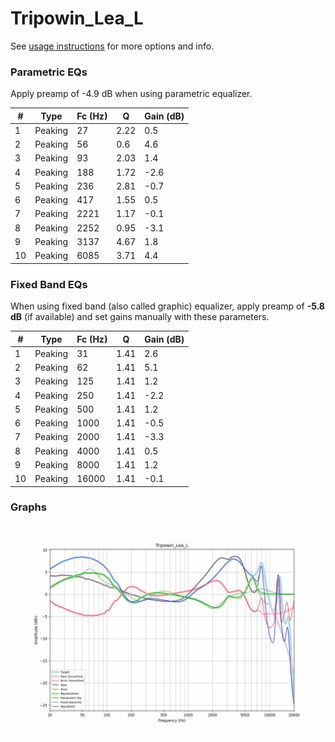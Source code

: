 # Tripowin_Lea_L
See [usage instructions](https://github.com/jaakkopasanen/AutoEq#usage) for more options and info.

### Parametric EQs
Apply preamp of -4.9 dB when using parametric equalizer.

|   # | Type    |   Fc (Hz) |    Q |   Gain (dB) |
|-----|---------|-----------|------|-------------|
|   1 | Peaking |        27 | 2.22 |         0.5 |
|   2 | Peaking |        56 | 0.6  |         4.6 |
|   3 | Peaking |        93 | 2.03 |         1.4 |
|   4 | Peaking |       188 | 1.72 |        -2.6 |
|   5 | Peaking |       236 | 2.81 |        -0.7 |
|   6 | Peaking |       417 | 1.55 |         0.5 |
|   7 | Peaking |      2221 | 1.17 |        -0.1 |
|   8 | Peaking |      2252 | 0.95 |        -3.1 |
|   9 | Peaking |      3137 | 4.67 |         1.8 |
|  10 | Peaking |      6085 | 3.71 |         4.4 |

### Fixed Band EQs
When using fixed band (also called graphic) equalizer, apply preamp of **-5.8 dB** (if available) and set gains manually with these parameters.

|   # | Type    |   Fc (Hz) |    Q |   Gain (dB) |
|-----|---------|-----------|------|-------------|
|   1 | Peaking |        31 | 1.41 |         2.6 |
|   2 | Peaking |        62 | 1.41 |         5.1 |
|   3 | Peaking |       125 | 1.41 |         1.2 |
|   4 | Peaking |       250 | 1.41 |        -2.2 |
|   5 | Peaking |       500 | 1.41 |         1.2 |
|   6 | Peaking |      1000 | 1.41 |        -0.5 |
|   7 | Peaking |      2000 | 1.41 |        -3.3 |
|   8 | Peaking |      4000 | 1.41 |         0.5 |
|   9 | Peaking |      8000 | 1.41 |         1.2 |
|  10 | Peaking |     16000 | 1.41 |        -0.1 |

### Graphs
![](./Tripowin_Lea_L.png)
